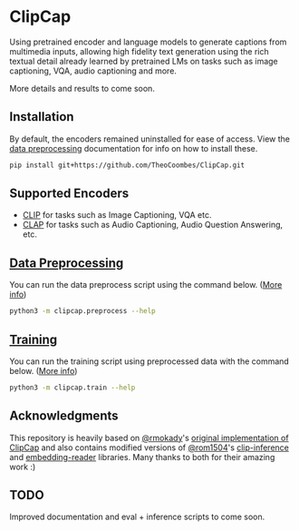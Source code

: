 # ClipCap
Using pretrained encoder and language models to generate captions from multimedia inputs, allowing high fidelity text generation using the rich textual detail already learned by pretrained LMs on tasks such as image captioning, VQA, audio captioning and more.

More details and results to come soon.

## Installation
By default, the encoders remained uninstalled for ease of access. View the [data preprocessing](/docs/data_preprocessing.md) documentation for info on how to install these.
```bash
pip install git+https://github.com/TheoCoombes/ClipCap.git
```

## Supported Encoders
* [CLIP](https://github.com/openai/CLIP) for tasks such as Image Captioning, VQA etc.
* [CLAP](https://github.com/LAION-AI/CLAP) for tasks such as Audio Captioning, Audio Question Answering, etc.

## [Data Preprocessing](/docs/data_preprocessing.md)
You can run the data preprocess script using the command below. ([More info](/docs/data_preprocessing.md))
```bash
python3 -m clipcap.preprocess --help
```

## [Training](/docs/training.md)
You can run the training script using preprocessed data with the command below. ([More info](/docs/training.md))
```bash
python3 -m clipcap.train --help
```

## Acknowledgments
This repository is heavily based on [@rmokady](https://github.com/rmokady)'s [original implementation of ClipCap](https://github.com/rmokady/CLIP_prefix_caption) and also contains modified versions of [@rom1504](https://github.com/rom1504)'s [clip-inference](https://github.com/rom1504/clip-retrieval/tree/76ac7c5cab2ca8e949f0bec479651baa58066684/clip_retrieval/clip_inference) and [embedding-reader](https://github.com/rom1504/embedding-reader) libraries. Many thanks to both for their amazing work :)

## TODO
Improved documentation and eval + inference scripts to come soon.
